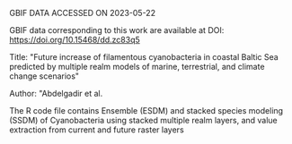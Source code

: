 GBIF DATA ACCESSED ON 2023-05-22

GBIF data corresponding to this work are available at DOI: https://doi.org/10.15468/dd.zc83q5


Title: "Future increase of filamentous cyanobacteria in coastal Baltic Sea predicted by multiple realm models of marine, terrestrial, and climate change scenarios"

Author: "Abdelgadir et al.

The R code file contains Ensemble (ESDM) and stacked species modeling (SSDM) of Cyanobacteria using stacked multiple realm layers, and value extraction from current and future raster layers

